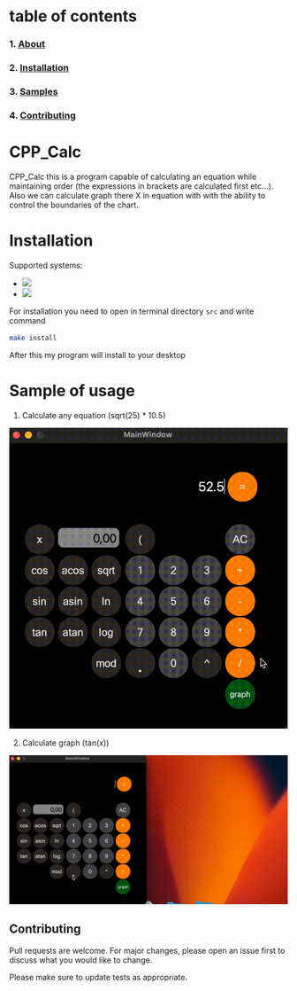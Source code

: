 # table of contents


### 1. [About](#CPP_Calc)
### 2. [Installation](#installation)
### 3. [Samples](#sample-of-usage)
### 4. [Contributing](#contributing)


# CPP_Calc

CPP_Calc this is a program capable of calculating an equation while maintaining order (the expressions in brackets are calculated first etc...). Also we can calculate graph there X in equation with with the ability to control the boundaries of the chart.


# Installation

Supported systems:

- ![](https://img.shields.io/badge/linux-red) 
- ![](https://img.shields.io/badge/macos-green)

For installation you need to open in terminal directory `src` and write command

```bash
make install
```

After this my program will install to your desktop

# Sample of usage

1. Calculate any equation (sqrt(25) * 10.5)

![](pics/first_sample_out.gif)

2. Calculate graph (tan(x))

![](pics/SecondSample_out.gif)

## Contributing

Pull requests are welcome. For major changes, please open an issue first
to discuss what you would like to change.

Please make sure to update tests as appropriate.